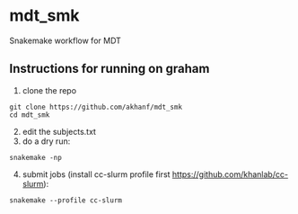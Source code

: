 # mdt_smk
Snakemake workflow for MDT

## Instructions for running on graham
1. clone the repo
```
git clone https://github.com/akhanf/mdt_smk
cd mdt_smk
```
2. edit the subjects.txt
3. do a dry run:
```
snakemake -np
```
4. submit jobs (install cc-slurm profile first https://github.com/khanlab/cc-slurm):
```
snakemake --profile cc-slurm
```
